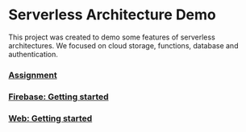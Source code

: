 # Serverless Architecture Demo

This project was created to demo some features of serverless architectures. We focused on cloud storage, functions, database and authentication.

### [Assignment](ASSIGNMENT.md)

### [Firebase: Getting started](HOWTO.md)

### [Web: Getting started](public/README.md)
